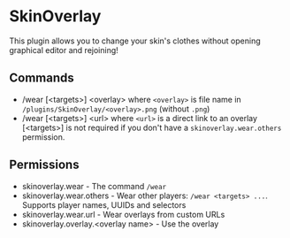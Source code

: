# SkinOverlay
This plugin allows you to change your skin's clothes without opening graphical editor and rejoining!

## Commands
- /wear [\<targets\>] \<overlay\> where `<overlay>` is file name in `/plugins/SkinOverlay/<overlay>.png` (without `.png`)
- /wear [\<targets\>] \<url\> where `<url>` is a direct link to an overlay
[\<targets\>] is not required if you don't have a `skinoverlay.wear.others` permission.

## Permissions
- skinoverlay.wear - The command `/wear`
- skinoverlay.wear.others - Wear other players: `/wear <targets> ...`. Supports player names, UUIDs and selectors
- skinoverlay.wear.url - Wear overlays from custom URLs
- skinoverlay.overlay.\<overlay name\> - Use the overlay
